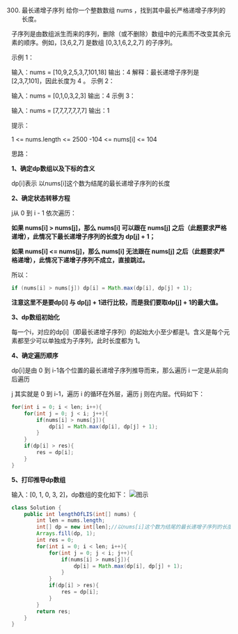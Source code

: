 

300. 最长递增子序列
给你一个整数数组 nums ，找到其中最长严格递增子序列的长度。

子序列是由数组派生而来的序列，删除（或不删除）数组中的元素而不改变其余元素的顺序。例如，[3,6,2,7] 是数组 [0,3,1,6,2,2,7] 的子序列。


示例 1：

输入：nums = [10,9,2,5,3,7,101,18]
输出：4
解释：最长递增子序列是 [2,3,7,101]，因此长度为 4 。
示例 2：

输入：nums = [0,1,0,3,2,3]
输出：4
示例 3：

输入：nums = [7,7,7,7,7,7,7]
输出：1


提示：

1 <= nums.length <= 2500
-104 <= nums[i] <= 104

思路：

**1、确定dp数组以及下标的含义**

dp[i]表示 以nums[i]这个数为结尾的最长递增子序列的长度

**2、确定状态转移方程**

j从 0 到 i - 1 依次遍历：

**如果 nums[i] > nums[j]，那么 nums[i] 可以跟在 nums[j] 之后（此题要求严格递增），此情况下最长递增子序列的长度为 dp[j] + 1；**

**如果 nums[i] <= nums[j]，那么 nums[i] 无法跟在 nums[j] 之后（此题要求严格递增），此情况下递增子序列不成立，直接跳过。**

所以：

```java
if (nums[i] > nums[j]) dp[i] = Math.max(dp[i], dp[j] + 1);
```

**注意这里不是要dp[i] 与 dp[j] + 1进行比较，而是我们要取dp[j] + 1的最大值。**

**3、dp数组初始化**

每一个i，对应的dp[i]（即最长递增子序列）的起始大小至少都是1。含义是每个元素都至少可以单独成为子序列，此时长度都为 1。


**4、确定遍历顺序**

dp[i]是由 0 到 i-1各个位置的最长递增子序列推导而来，那么遍历 i 一定是从前向后遍历

j 其实就是 0 到 i-1，遍历 i 的循环在外层，遍历 j 则在内层。代码如下：

```java
for(int i = 0; i < len; i++){
    for(int j = 0; j < i; j++){
        if(nums[i] > nums[j]){
            dp[i] = Math.max(dp[i], dp[j] + 1);
        }
    }
    if(dp[i] > res){
        res = dp[i];
    }
}
```

**5、打印推导dp数组**

输入：[0, 1, 0, 3, 2]，dp数组的变化如下：
![图示](https://img-blog.csdnimg.cn/2021030919441244.png?x-oss-process=image/watermark,type_ZmFuZ3poZW5naGVpdGk,shadow_10,text_aHR0cHM6Ly9ibG9nLmNzZG4ubmV0L3dlaXhpbl80NjQ5NzUwMw==,size_16,color_FFFFFF,t_70)

```java
class Solution {
    public int lengthOfLIS(int[] nums) {
        int len = nums.length;
        int[] dp = new int[len];//以nums[i]这个数为结尾的最长递增子序列的长度
        Arrays.fill(dp, 1);
        int res = 0;
        for(int i = 0; i < len; i++){
            for(int j = 0; j < i; j++){
                if(nums[i] > nums[j]){
                    dp[i] = Math.max(dp[i], dp[j] + 1);
                }
            }
            if(dp[i] > res){
                res = dp[i];
            }
        }
        return res;
    }
}
```